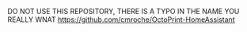 DO NOT USE THIS REPOSITORY, THERE IS A TYPO IN THE NAME YOU REALLY WNAT https://github.com/cmroche/OctoPrint-HomeAssistant
